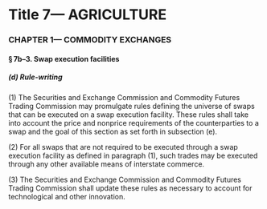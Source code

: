 
# Title 7— AGRICULTURE
### CHAPTER 1— COMMODITY EXCHANGES
#### § 7b–3. Swap execution facilities
##### (d) Rule-writing

(1) The Securities and Exchange Commission and Commodity Futures Trading Commission may promulgate rules defining the universe of swaps that can be executed on a swap execution facility. These rules shall take into account the price and nonprice requirements of the counterparties to a swap and the goal of this section as set forth in subsection (e).

(2) For all swaps that are not required to be executed through a swap execution facility as defined in paragraph (1), such trades may be executed through any other available means of interstate commerce.

(3) The Securities and Exchange Commission and Commodity Futures Trading Commission shall update these rules as necessary to account for technological and other innovation.
